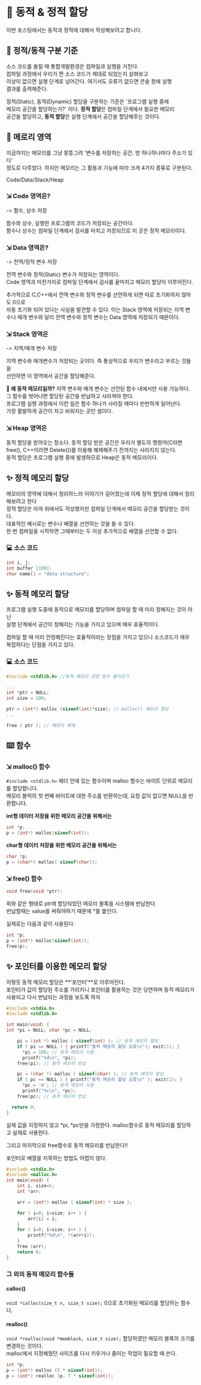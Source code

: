 # 📁 동적 & 정적 할당

이번 포스팅에서는 동적과 정적에 대해서 작성해보려고 합니다.

## 🤔 정적/동적 구분 기준

소스 코드를 돌릴 때 통합개발환경은 컴파일과 실행을 거친다.  
컴파일 과정에서 우리가 짠 소스 코드가 제대로 되었는지 살펴보고  
이상이 없으면 실행 단계로 넘어간다. 여기서도 오류가 없으면 콘솔 창에 실행  
결과를 출력해준다.

정적(Static), 동적(Dynamic) 할당을 구분하는 기준은 '프로그램 실행 중에  
메모리 공간을 할당하는가?' 이다. **정적 할당**은 컴파일 단계에서 필요한 메모리  
공간을 할당하고, **동적 할당**은 실행 단계에서 공간을 할당해주는 것이다.

## 📄 메로리 영역

지금까지는 메모리를 그냥 몽뚱그려 '변수를 저장하는 공간. 방 하나하나마다 주소가 있다'  
정도로 다루었다. 하지만 메모리는 그 활용과 기능에 따라 크게 4가지 종류로 구분된다.

Code/Data/Stack/Heap

### ⇲ Code 영역은?

-> 함수, 상수 저장

함수와 상수, 실행한 프로그램의 코드가 저장되는 공간이다.  
함수나 상수는 컴파일 단계에서 검사를 마치고 저장되므로 이 곳은 정적 메모리이다.

### ⇲ Data 영역은?

-> 전역/정적 변수 저장

전역 변수와 정적(Static) 변수가 저장되는 영역이다.  
Code 영역과 마찬가지로 컴파일 단계에서 검사를 끝마치고 메모리 할당이 이루어진다.

추가적으로 C,C++에서 전역 변수와 정적 변수를 선언하게 되면 따로 초기화하지 않아도 0으로  
자동 초기화 되어 있다는 사실을 발견할 수 있다. 이는 Stack 영역에 저장되는 지역 변수나 매개 변수와 달리 전역 변수와 정적 변수는 Data 영역에 저장되기 때문이다.

### ⇲ Stack 영역은

-> 지역/매개 변수 저장

지역 변수와 매개변수가 저장되는 곳이다. 즉 통상적으로 우리가 변수라고 부르는 것들을  
선언하면 이 영역에서 공간을 할당해준다.

**🤔 왜 동적 메모리일까?**
지역 변수와 매개 변수는 선언된 함수 내에서만 사용 가능하다.  
그 함수를 벗어나면 할당된 공간을 반납하고 사라져야 한다.  
프로그램 실행 과정에서 이런 일은 함수 하나가 사라질 때마다 빈번하게 일어난다.  
가장 활발하게 공간이 차고 비워지는 곳인 셈이다.

### ⇲ Heap 영역은

동적 할당을 받아오는 장소다. 동적 할당 받은 공간은 우리가 별도의 명령어(C라면 free(), C++이라면 Delete())를 이용해 해제해주기 전까지는 사라지지 않는다.  
동적 할당은 프로그램 실행 중에 발생하므로 Heap은 동적 메모리이다.

## ✨ 정적 메모리 할당

메모리의 영역에 대해서 정리하느라 이야기가 길어졌는데 이제 정적 할당에 대해서 정리해보려고 한다  
정적 할당은 아까 위에서도 작성했지만 컴파일 단계에서 메모리 공간을 할당받는 것이다.  
대표적인 예시로는 변수나 배열을 선언하는 것을 들 수 있다.  
한 번 컴파일을 시작하면 그때부터는 두 이상 추가적으로 배열을 선언할 수 없다.

### 💻 소스 코드

```c
int i, j;
int buffer [100];
char name[] = "data structure";
```

## ✨ 동적 메모리 할당

프로그램 실행 도중에 동적으로 메모리를 할당하며 컴파일 할 때 미리 정해지는 것이 아닌  
실행 단계에서 공간이 정해지는 기능을 가지고 있으며 매우 효율적이다.

컴파일 할 때 미리 안정해진다는 효율적이라는 장점을 가지고 있으나 소스코드가 매우 복잡하다는 단점을 가지고 있다.

### 💻 소스 코드

```c
#include <stdlib.h> //동적 메모리 관련 함수 불러오기

...
int *ptr = NULL;
int size = 100;

ptr = (int*) malloc (sizeof(int)*size); // malloc() 메모리 할당
...

free ( ptr ); // 메모리 해제
```

## ⌨️ 함수

### ⇲ malloc() 함수

`#include <stdlib.h>` 헤더 안에 있는 함수이며 malloc 함수는 바이트 단위로 메모리를 할당합니다.  
메모리 블럭의 첫 번째 바이트에 대한 주소를 반환하는데, 요청 값이 없으면 NULL을 반환합니다.

**int형 데이터 저장을 위한 메모리 공간을 위해서는**

```c
int *p;
p = (int*) malloc(sizeof(int));
```

**char형 데이터 저장을 위한 메모리 공간을 위해서는**

```c
char *p;
p = (char*) malloc( sizeof(char));
```

### ⇲ free() 함수

```c
void free(void *ptr);
```

위와 같은 형태로 ptr에 할당되었던 메모리 블록을 시스템에 반납한다.  
반납할때는 value를 써줘야하기 때문에 \*를 붙인다.

실제로는 다음과 같이 사용된다.

```c
int *p;
p = (int*) malloc(sizeof(int));
free(p);
```

## ✨ 포인터를 이용한 메모리 할당

이렇듯 동적 메모리 할당은 **'포인터'**로 이루어진다.  
포인터가 값이 할당된 주소를 가리키니 포인터를 활용하는 것은 당연하며 동적 메모리가 사용되고 다시 반납되는 과정을 보도록 하자

```c
#include <stdio.h>
#include <stdlib.h>

int main(void) {
int *pi = NULL; char *pc = NULL;

    pi = (int *) malloc ( sizeof(int) ); // 동적 메모리 할당
    if ( pi == NULL ) { printf("동적 메모리 할당 오류\n"); exit(1); }
      *pi = 100; // 동적 메모리 사용
      printf("%d\n", *pi);
    free(pi); // 동적 메모리 반납

    pc = (char *) malloc ( sizeof(char) ); // 동적 메모리 할당
    if ( pc == NULL ) { printf("동적 메모리 할당 오류\n" ); exit(1); }
      *pc = 'm'; // 동적 메모리 사용
      printf("%c\n", *pc);
    free(pc); // 동적 메모리 반납

  return 0;
}
```

실제 값을 지정하지 않고 *pi, *pc만을 가정한다. malloc함수로 동적 메모리를 할당하고 실제로 사용한다.

그리고 마지막으로 free함수로 동적 메모리를 반납한다!!

포인터로 배열을 지목하는 방법도 어렵지 않다.

```c
#include <stdio.h>
#include <malloc.h>
int main(void) {
    int i, size=5;
    int *arr;

    arr = (int*) malloc ( sizeof(int) * size );

    for ( i=0; i<size; i++ ) {
        arr[i] = i;
    }
    for ( i=0; i<size; i++ ) {
    	printf("%d\n", *(arr+i));
    }
    free (arr);
    return 0;
}
```

### 그 외의 동적 메모리 함수들

#### calloc()

`void *calloc(size_t n, size_t size);`
0으로 초기화된 메모리를 할당하는 함수다.

#### realloc()

`void *realloc(void *memblock, size_t size);`
할당하였던 메모리 블록의 크기를 변경하는 것이다.  
malloc에서 지정해줬던 사이즈를 다시 키우거나 줄이는 작업이 필요할 때 쓴다.

```c
int *p;
p = (int*) malloc (5 * sizeof(int));
p = (int*) realloc (p, 7 * sizeof(int));
```

